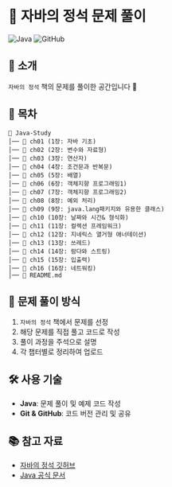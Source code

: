 # 📘 자바의 정석 문제 풀이

![Java](https://img.shields.io/badge/Java-ED8B00?style=for-the-badge&logo=java&logoColor=white)
![GitHub](https://img.shields.io/badge/GitHub-100000?style=for-the-badge&logo=github&logoColor=white)

## 🚀 소개
`자바의 정석` 책의 문제를 풀이한 공간입니다 🤗

## 📂 목차
```
📂 Java-Study
│── 📂 ch01 (1장: 자바 기초)
│── 📂 ch02 (2장: 변수와 자료형)
│── 📂 ch03 (3장: 연산자)
│── 📂 ch04 (4장: 조건문과 반복문)
│── 📂 ch05 (5장: 배열)
│── 📂 ch06 (6장: 객체지향 프로그래밍1)
│── 📂 ch07 (7장: 객체지향 프로그래밍2)
│── 📂 ch08 (8장: 예외 처리)
│── 📂 ch09 (9장: java.lang패키지와 유용한 클래스)
│── 📂 ch10 (10장: 날짜와 시간& 형식화)
│── 📂 ch11 (11장: 컬렉션 프레임워크)
│── 📂 ch12 (12장: 지네릭스 열거형 애너테이션)
│── 📂 ch13 (13장: 쓰레드)
│── 📂 ch14 (14장: 람다와 스트링)
│── 📂 ch15 (15장: 입출력)
│── 📂 ch16 (16장: 네트워킹)
│── 📜 README.md
```

## 📝 문제 풀이 방식
1. `자바의 정석` 책에서 문제를 선정
2. 해당 문제를 직접 풀고 코드로 작성
3. 풀이 과정을 주석으로 설명
4. 각 챕터별로 정리하여 업로드

## 🛠 사용 기술
- **Java**: 문제 풀이 및 예제 코드 작성
- **Git & GitHub**: 코드 버전 관리 및 공유



## 📚 참고 자료
- [자바의 정석 깃허브](https://github.com/castello/javajungsuk_basic)
- [Java 공식 문서](https://docs.oracle.com/en/java/)

